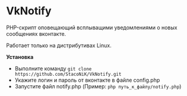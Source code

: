 # VkNotify
PHP-скрипт оповещающий всплыващими уведомлениями о новых сообщениях вконтакте.

Работает только на дистрибутивах Linux.

**Установка**

* Выполните команду `git clone https://github.com/StacoNiK/VkNotify.git`
* Укажите логин и пароль от вконтакте в файле config.php
* Запустите файл notify.php (Пример: `php путь_к_файлу/notify.php`)

